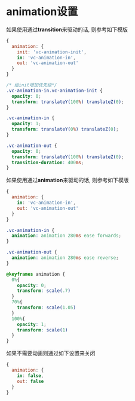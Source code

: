 
# animation设置

如果使用通过**transition**来驱动的话, 则参考如下模版

```js
{
  animation: {
    init: 'vc-animation-init',
    in: 'vc-animation-in',
    out: 'vc-animation-out'
  }
}
```

```css
/* 给init增加优先级*/
.vc-animation-in.vc-animation-init {
  opacity: 0;
  transform: translateY(100%) translateZ(0);
}

.vc-animation-in {
  opacity: 1;
  transform: translateY(0%) translateZ(0);
}

.vc-animation-out {
  opacity: 0;
  transform: translateY(100%) translateZ(0);
  transition-duration: 400ms;
}
```

如果使用通过**animation**来驱动的话, 则参考如下模版

```js
{
  animation: {
    in: 'vc-animation-in',
    out: 'vc-animation-out'
  }
}
```

```css
.vc-animation-in {
  animation: animation 280ms ease forwards;
}

.vc-animation-out {
  animation: animation 280ms ease reverse;
}

@keyframes animation {
  0%{
    opacity: 0;
    transform: scale(.7)
  }
  70%{
    transform: scale(1.05)
  }
  100%{
    opacity: 1;
    transform: scale(1)
  }
}
```

如果不需要动画则通过如下设置来关闭

```js
{
  animation: {
    in: false,
    out: false
  }
}
```